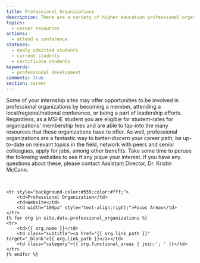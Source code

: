```yaml
---
title: Professional Organizations
description: There are a variety of higher education professional organizations with which you should familiarize yourself and in which you should consider more substantial involvement.
topics:
  - career resources
actions:
  - attend a conference
statuses:
  - newly admitted students
  - current students
  - certificate students
keywords:
  - professional development
comments: true
section: career
---
```


Some of your internship sites may offer opportunities to be involved in professional organizations by becoming a member, attending a local/regional/national conference, or being a part of leadership efforts. Regardless, as a MSHE student you are eligible for student-rates for organizations' membership fees and are able to tap-into the many resources that these organizations have to offer. As well, professional organizations are a fantastic way to better-discern your career path, be up-to-date on relevant topics in the field, network with peers and senior colleagues, apply for jobs, among other benefits. Take some time to peruse the following websites to see if any pique your interest. If you have any questions about these, please contact Assistant Director, Dr. Kristin McCann.

<br>
       
<table width="100%" class="mp-table">
   
    <tr style="background-color:#555;color:#fff;">
        <td>Professional Organization</td>
        <td>Website</td>
        <td width="100px" style="text-align:right;">Focus Areas</td>
    </tr>
    {% for org in site.data.professional_organizations %} 
    <tr>
        <td>{{ org.name }}</td>
        <td class="subtitle"><a href="{{ org.link_path }}" target="_blank">{{ org.link_path }}</a></td>
        <td class="category">{{ org.functional_areas | join:'; ' }}</td>
    </tr>
    {% endfor %}
</table>
